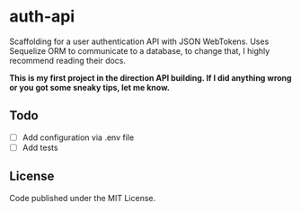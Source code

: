 # auth-api

Scaffolding for a user authentication API with JSON WebTokens. Uses Sequelize ORM to communicate to a database, to change that, I highly recommend reading their docs.

**This is my first project in the direction API building. If I did anything wrong or you got some sneaky tips, let me know.**

## Todo

- [ ] Add configuration via .env file
- [ ] Add tests

## License

Code published under the MIT License.
